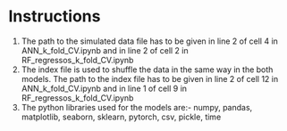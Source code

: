 # Instructions

1. The path to the simulated data file has to be given in line 2 of cell 4 in ANN_k_fold_CV.ipynb and in line 2 of cell 2 in RF_regressos_k_fold_CV.ipynb
2. The index file is used to shuffle the data in the same way in the both models. The path to the index file has to be given in line 2 of cell 12 in ANN_k_fold_CV.ipynb and in line 1 of cell 9 in RF_regressos_k_fold_CV.ipynb
3. The python libraries used for the models are:- numpy, pandas, matplotlib, seaborn, sklearn, pytorch, csv, pickle, time
